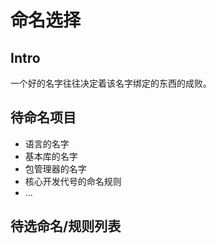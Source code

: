 命名选择
============

## Intro

一个好的名字往往决定着该名字绑定的东西的成败。

## 待命名项目

  * 语言的名字
  * 基本库的名字
  * 包管理器的名字
  * 核心开发代号的命名规则
  * ...

## 待选命名/规则列表

